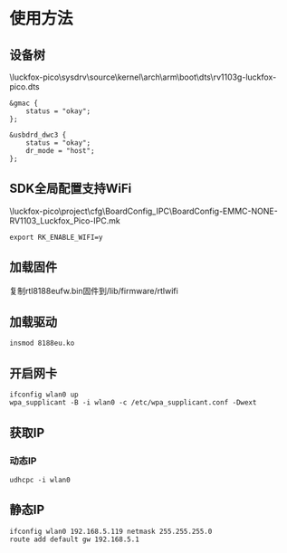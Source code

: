 
# 使用方法


## 设备树
\luckfox-pico\sysdrv\source\kernel\arch\arm\boot\dts\rv1103g-luckfox-pico.dts
```
&gmac {
	status = "okay";
};

&usbdrd_dwc3 {
    status = "okay";
    dr_mode = "host";
};
```

## SDK全局配置支持WiFi
\luckfox-pico\project\cfg\BoardConfig_IPC\BoardConfig-EMMC-NONE-RV1103_Luckfox_Pico-IPC.mk
```
export RK_ENABLE_WIFI=y
```

## 加载固件
复制rtl8188eufw.bin固件到/lib/firmware/rtlwifi

## 加载驱动
```
insmod 8188eu.ko
```

## 开启网卡
```
ifconfig wlan0 up
wpa_supplicant -B -i wlan0 -c /etc/wpa_supplicant.conf -Dwext
```

## 获取IP
### 动态IP
```
udhcpc -i wlan0
```

## 静态IP
```
ifconfig wlan0 192.168.5.119 netmask 255.255.255.0
route add default gw 192.168.5.1
```

